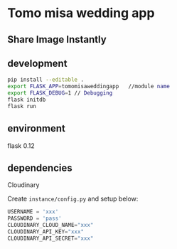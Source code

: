 # Tomo misa wedding app

## Share Image Instantly

## development

```sh
pip install --editable .
export FLASK_APP=tomomisaweddingapp   //module name
export FLASK_DEBUG=1 // Debugging
flask initdb
flask run
```

## environment
flask 0.12

## dependencies
Cloudinary

Create `instance/config.py` and setup below:

```python
USERNAME = 'xxx'
PASSWORD = 'pass'
CLOUDINARY_CLOUD_NAME="xxx"  
CLOUDINARY_API_KEY="xxx"  
CLOUDINARY_API_SECRET="xxx"  
```
